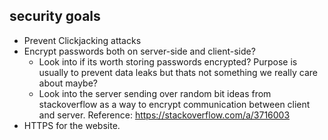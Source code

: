 ## security goals

- Prevent Clickjacking attacks
- Encrypt passwords both on server-side and client-side?
    - Look into if its worth storing passwords encrypted? Purpose is usually to prevent data leaks but thats not something we really care about maybe?
    - Look into the server sending over random bit ideas from stackoverflow as a way to encrypt communication between client and server. Reference: https://stackoverflow.com/a/3716003
- HTTPS for the website.